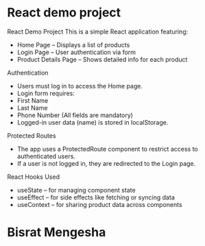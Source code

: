 # React demo project

React Demo Project
This is a simple React application featuring:
-  Home Page – Displays a list of products
-  Login Page – User authentication via form
-  Product Details Page – Shows detailed info for each product

 Authentication
- Users must log in to access the Home page.
- Login form requires:
- First Name
- Last Name
- Phone Number
(All fields are mandatory)
- Logged-in user data (name) is stored in localStorage.

 Protected Routes
- The app uses a ProtectedRoute component to restrict access to authenticated users.
- If a user is not logged in, they are redirected to the Login page.

 React Hooks Used
- useState – for managing component state
- useEffect – for side effects like fetching or syncing data
- useContext – for sharing product data across components


# Bisrat Mengesha

